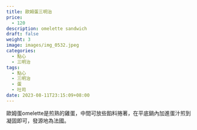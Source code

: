 ```yaml
---
title: 歐姆蛋三明治
price:
  - 120
description: omelette sandwich
draft: false
weight: 3
image: images/img_0532.jpeg
categories:
  - 點心
  - 三明治
tags:
  - 點心
  - 三明治
  - 蛋
  - 吐司
date: 2023-08-11T23:15:09+08:00
---
```

歐姆蛋omelette是煎熟的雞蛋，中間可放些餡料捲著，在平底鍋內加進蛋汁煎到凝固即可，發源地為法國。